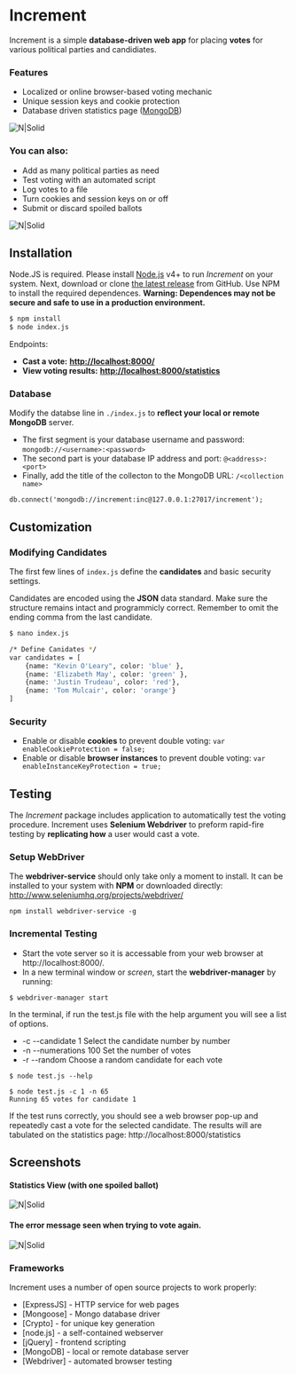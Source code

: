 # Increment
Increment is a simple **database-driven web app** for placing **votes** for various political parties and candidiates. 
### Features
  - Localized or online browser-based voting mechanic
  - Unique session keys and cookie protection 
  - Database driven statistics page ([MongoDB](https://www.mongodb.com/))

![N|Solid](https://raw.githubusercontent.com/bentbot/increment/master/screenshots/vote.png)


### You can also:
  - Add as many political parties as need
  - Test voting with an automated script
  - Log votes to a file
  - Turn cookies and session keys on or off
  - Submit or discard spoiled ballots

![N|Solid](https://raw.githubusercontent.com/bentbot/increment/master/screenshots/vote_canadian.png)

## Installation

Node.JS is required. Please install [Node.js](https://nodejs.org/) v4+ to run _Increment_ on your system.
Next, download or clone [the latest release](https://github.com/bentbot/increment) from GitHub. 
Use NPM to install the required dependences. **Warning: Dependences may not be secure and safe to use in a production environment.**
```sh
$ npm install
$ node index.js
```
Endpoints:
- **Cast a vote:**  **[http://localhost:8000/](http://localhost:8000/)**
- **View voting results:** **[http://localhost:8000/statistics](http://localhost:8000/statistics)**

### Database
Modify the databse line in `./index.js` to **reflect your local or remote MongoDB** server. 
- The first segment is your database username and password: `mongodb://<username>:<password>`
- The second part is your database IP address and port: `@<address>:<port>`
- Finally, add the title of the collecton to the MongoDB URL: `/<collection name>`

`db.connect('mongodb://increment:inc@127.0.0.1:27017/increment');`


## Customization
### Modifying Candidates
The first few lines of `index.js` define the **candidates** and basic security settings. 

Candidates are encoded using the __JSON__ data standard. Make sure the structure remains intact and programmicly correct. Remember to omit the ending comma from the last candidate.

```sh
$ nano index.js

/* Define Canidates */
var candidates = [
    {name: "Kevin O'Leary", color: 'blue' },
    {name: 'Elizabeth May', color: 'green' },
    {name: 'Justin Trudeau', color: 'red'},
    {name: 'Tom Mulcair', color: 'orange'}
]
```
### Security
- Enable or disable **cookies** to prevent double voting:
    `var enableCookieProtection = false;`
- Enable or disable **browser instances** to prevent double voting:
    `var enableInstanceKeyProtection = true;`

## Testing
The _Increment_ package includes application to automatically test the voting procedure. Increment uses **Selenium Webdriver** to preform rapid-fire testing by __replicating how__ a user would cast a vote. 

### Setup WebDriver
The **webdriver-service** should only take only a moment to install. It can be installed to your system  with **NPM** or downloaded directly: http://www.seleniumhq.org/projects/webdriver/

`npm install webdriver-service -g`

### Incremental Testing
- Start the vote server so it is accessable from your web browser at http://localhost:8000/.
- In a new terminal window or _screen_, start the **webdriver-manager** by running: 

`$ webdriver-manager start`

In the terminal, if run the test.js file with the help argument you will see a list of options.
- -c  --candidate  1 		Select the candidate number by number
- -n  --numerations 100 		Set the number of votes
- -r  --random 			Choose a random candidate for each vote

`$ node test.js --help`

```ssh
$ node test.js -c 1 -n 65
Running 65 votes for candidate 1
```
If the test runs correctly, you should see a web browser pop-up and repeatedly cast a vote for the selected candidate. The results will are tabulated on the statistics page: http://localhost:8000/statistics 
## Screenshots
#### Statistics View (with one spoiled ballot)
![N|Solid](https://raw.githubusercontent.com/bentbot/increment/master/screenshots/statistics.png)

#### The error message seen when trying to vote again.
![N|Solid](https://raw.githubusercontent.com/bentbot/increment/master/screenshots/verification.png)
### Frameworks

Increment uses a number of open source projects to work properly:

* [ExpressJS] - HTTP service for web pages
* [Mongoose] - Mongo database driver
* [Crypto] - for unique key generation
* [node.js] - a self-contained webserver
* [jQuery] - frontend scripting
* [MongoDB] - local or remote database server
* [Webdriver] - automated browser testing

